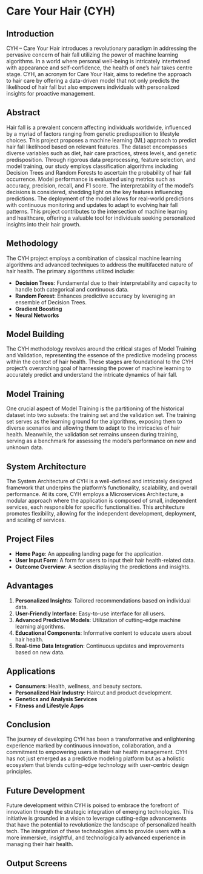 # Care Your Hair (CYH)

## Introduction

CYH – Care Your Hair introduces a revolutionary paradigm in addressing the pervasive concern of hair fall utilizing the power of machine learning algorithms. In a world where personal well-being is intricately intertwined with appearance and self-confidence, the health of one’s hair takes centre stage. CYH, an acronym for Care Your Hair, aims to redefine the approach to hair care by offering a data-driven model that not only predicts the likelihood of hair fall but also empowers individuals with personalized insights for proactive management.

## Abstract

Hair fall is a prevalent concern affecting individuals worldwide, influenced by a myriad of factors ranging from genetic predisposition to lifestyle choices. This project proposes a machine learning (ML) approach to predict hair fall likelihood based on relevant features. The dataset encompasses diverse variables such as diet, hair care practices, stress levels, and genetic predisposition. Through rigorous data preprocessing, feature selection, and model training, our study employs classification algorithms including Decision Trees and Random Forests to ascertain the probability of hair fall occurrence. Model performance is evaluated using metrics such as accuracy, precision, recall, and F1 score. The interpretability of the model’s decisions is considered, shedding light on the key features influencing predictions. The deployment of the model allows for real-world predictions with continuous monitoring and updates to adapt to evolving hair fall patterns. This project contributes to the intersection of machine learning and healthcare, offering a valuable tool for individuals seeking personalized insights into their hair growth.

## Methodology

The CYH project employs a combination of classical machine learning algorithms and advanced techniques to address the multifaceted nature of hair health. The primary algorithms utilized include:
- **Decision Trees**: Fundamental due to their interpretability and capacity to handle both categorical and continuous data.
- **Random Forest**: Enhances predictive accuracy by leveraging an ensemble of Decision Trees.
- **Gradient Boosting**
- **Neural Networks**

## Model Building

The CYH methodology revolves around the critical stages of Model Training and Validation, representing the essence of the predictive modeling process within the context of hair health. These stages are foundational to the CYH project’s overarching goal of harnessing the power of machine learning to accurately predict and understand the intricate dynamics of hair fall.

## Model Training

One crucial aspect of Model Training is the partitioning of the historical dataset into two subsets: the training set and the validation set. The training set serves as the learning ground for the algorithms, exposing them to diverse scenarios and allowing them to adapt to the intricacies of hair health. Meanwhile, the validation set remains unseen during training, serving as a benchmark for assessing the model’s performance on new and unknown data.

## System Architecture

The System Architecture of CYH is a well-defined and intricately designed framework that underpins the platform’s functionality, scalability, and overall performance. At its core, CYH employs a Microservices Architecture, a modular approach where the application is composed of small, independent services, each responsible for specific functionalities. This architecture promotes flexibility, allowing for the independent development, deployment, and scaling of services.

## Project Files

- **Home Page**: An appealing landing page for the application.
- **User Input Form**: A form for users to input their hair health-related data.
- **Outcome Overview**: A section displaying the predictions and insights.

## Advantages

1. **Personalized Insights**: Tailored recommendations based on individual data.
2. **User-Friendly Interface**: Easy-to-use interface for all users.
3. **Advanced Predictive Models**: Utilization of cutting-edge machine learning algorithms.
4. **Educational Components**: Informative content to educate users about hair health.
5. **Real-time Data Integration**: Continuous updates and improvements based on new data.

## Applications

- **Consumers**: Health, wellness, and beauty sectors.
- **Personalized Hair Industry**: Haircut and product development.
- **Genetics and Analysis Services**
- **Fitness and Lifestyle Apps**

## Conclusion

The journey of developing CYH has been a transformative and enlightening experience marked by continuous innovation, collaboration, and a commitment to empowering users in their hair health management. CYH has not just emerged as a predictive modeling platform but as a holistic ecosystem that blends cutting-edge technology with user-centric design principles.

## Future Development

Future development within CYH is poised to embrace the forefront of innovation through the strategic integration of emerging technologies. This initiative is grounded in a vision to leverage cutting-edge advancements that have the potential to revolutionize the landscape of personalized health tech. The integration of these technologies aims to provide users with a more immersive, insightful, and technologically advanced experience in managing their hair health.

## Output Screens



